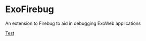 # ExoFirebug
An extension to Firebug to aid in debugging ExoWeb applications

[Test](http://forms.bobby.cognito.test/)
